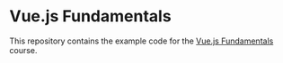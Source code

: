 # Vue.js Fundamentals

This repository contains the example code for the [Vue.js Fundamentals](https://vueschool.io/courses/vuejs-fundamentals) course.


